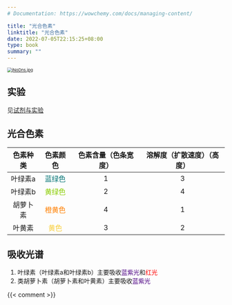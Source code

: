 ```yaml
---
# Documentation: https://wowchemy.com/docs/managing-content/

title: "光合色素"
linktitle: "光合色素"
date: 2022-07-05T22:15:25+08:00
type: book
summary: ""
---
```


[<img src="https://s1.ax1x.com/2022/07/05/jNoDns.jpg" alt="jNoDns.jpg" style="zoom: 67%;" />](https://imgtu.com/i/jNoDns)

## 实验

见[试剂与实验](试剂与实验.md)

## 光合色素

| 色素种类 |             色素颜色             | 色素含量（色条宽度） | 溶解度（扩散速度）（高度） |
| :------: | :------------------------------: | :------------------: | :------------------------: |
| 叶绿素a  | <font color=#047475>蓝绿色</font> |          1           |             3              |
| 叶绿素b  | <font color=#8acd01>黄绿色</font> |          2           |             4              |
| 胡萝卜素 | <font color=#ff7f00>橙黄色</font> |          4           |             1              |
|  叶黄素  |  <font color=#f8ce3a>黄色</font>  |          3           |             2              |

## 吸收光谱

1. 叶绿素（叶绿素a和叶绿素b）主要吸收<font color=#4B0082>蓝紫光</font>和<font color=red>红光</font>
2. 类胡萝卜素（胡萝卜素和叶黄素）主要吸收<font color=#4B0082>蓝紫光</font>

{{< comment >}}
